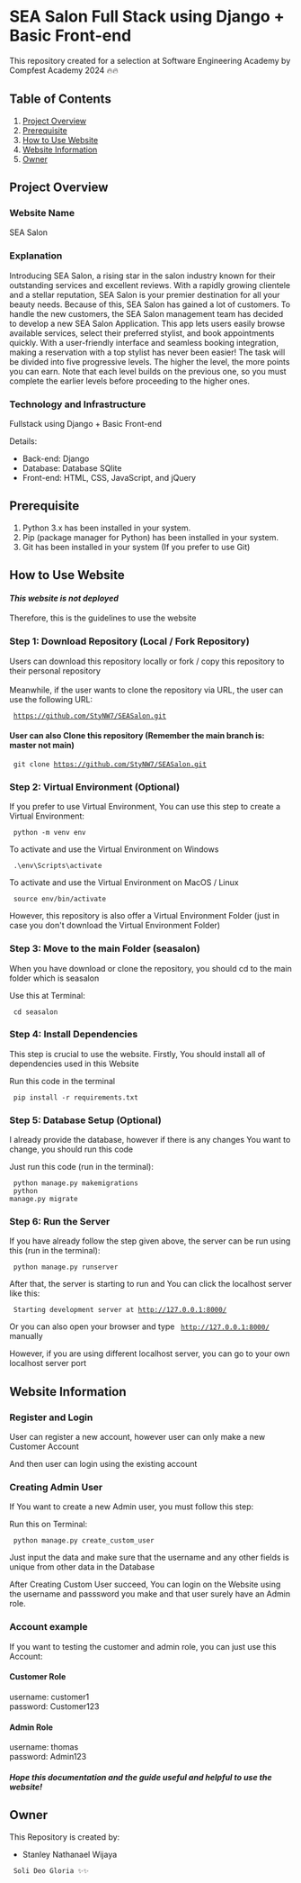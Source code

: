 # SEA Salon Full Stack using Django + Basic Front-end

This repository created for a selection at Software Engineering Academy by Compfest Academy 2024 🔥🔥

## Table of Contents
1. [Project Overview](https://github.com/StyNW7/SEASalon#Project-Overview)
2. [Prerequisite](https://github.com/StyNW7/SEASalon#Prerequisite)
3. [How to Use Website](https://github.com/StyNW7/SEASalon#How-to-Use-Website)
4. [Website Information](https://github.com/StyNW7/SEASalon#Website-Information)
5. [Owner](https://github.com/StyNW7/SEASalon#Owner)

## Project Overview

### Website Name
SEA Salon

### Explanation

Introducing SEA Salon, a rising star in the salon industry known for their outstanding services
and excellent reviews. With a rapidly growing clientele and a stellar reputation, SEA Salon is your
premier destination for all your beauty needs. Because of this, SEA Salon has gained a lot of
customers. To handle the new customers, the SEA Salon management team has decided to
develop a new SEA Salon Application.
This app lets users easily browse available services, select their preferred stylist, and book
appointments quickly. With a user-friendly interface and seamless booking integration, making a
reservation with a top stylist has never been easier!
The task will be divided into five progressive levels. The higher the level, the more points you can
earn. Note that each level builds on the previous one, so you must complete the earlier levels
before proceeding to the higher ones.

### Technology and Infrastructure

Fullstack using Django + Basic Front-end

Details:
- Back-end: Django
- Database: Database SQlite
- Front-end: HTML, CSS, JavaScript, and  jQuery

## Prerequisite

1. Python 3.x has been installed in your system.
2. Pip (package manager for Python) has been installed in your system.
3. Git has been installed in your system (If you prefer to use Git)

## How to Use Website

#### *This website is not deployed*

Therefore, this is the guidelines to use the website

### Step 1: Download Repository (Local / Fork Repository)

Users can download this repository locally or fork / copy this repository to their personal repository
<br> <br>
Meanwhile, if the user wants to clone the repository via URL, the user can use the following URL:

<code> https://github.com/StyNW7/SEASalon.git </code>

#### User can also Clone this repository (Remember the main branch is: master not main)

<code> git clone https://github.com/StyNW7/SEASalon.git </code>

### Step 2: Virtual Environment (Optional)

If you prefer to use Virtual Environment, You can use this step to create a Virtual Environment:

<code> python -m venv env </code>

To activate and use the Virtual Environment on Windows

<code> .\env\Scripts\activate </code>

To activate and use the Virtual Environment on MacOS / Linux

<code> source env/bin/activate </code>

However, this repository is also offer a Virtual Environment Folder (just in case you don't download the Virtual Environment Folder)

### Step 3: Move to the main Folder (seasalon)

When you have download or clone the repository, you should cd to the main folder which is seasalon

Use this at Terminal:

<code> cd seasalon </code>

### Step 4: Install Dependencies

This step is crucial to use the website. Firstly, You should install all of dependencies used in this Website

Run this code in the terminal

<code> pip install -r requirements.txt </code>

### Step 5: Database Setup (Optional)

I already provide the database, however if there is any changes You want to change, you should run this code

Just run this code (run in the terminal):

<code> python manage.py makemigrations </code>
<br>
<code> python manage.py migrate </code>

### Step 6: Run the Server

If you have already follow the step given above, the server can be run using this (run in the terminal):

<code> python manage.py runserver </code>

After that, the server is starting to run and You can click the localhost server like this:

<code> Starting development server at http://127.0.0.1:8000/ </code>

Or you can also open your browser and type <code> http://127.0.0.1:8000/ </code> manually

However, if you are using different localhost server, you can go to your own localhost server port


<!-- Other Guide -->

## Website Information

### Register and Login

User can register a new account, however user can only make a new Customer Account

And then user can login using the existing account

### Creating Admin User

If You want to create a new Admin user, you must follow this step:

Run this on Terminal:

<code> python manage.py create_custom_user </code>

Just input the data and make sure that the username and any other fields is unique from other data in the Database

After Creating Custom User succeed, You can login on the Website using the username and passsword you make and that user surely have an Admin role.

### Account example

If you want to testing the customer and admin role, you can just use this Account:

#### Customer Role

username: customer1
<br>
password: Customer123

#### Admin Role

username: thomas
<br>
password: Admin123

##### Hope this documentation and the guide useful and helpful to use the website!

<!-- Translation -->

<!--

## Translation

I also provide Documentation Translation in Indonesian right here:

<a href="Translation/Indonesia.md"> Indonesian Translation </a>

-->

<!-- Owner -->

## Owner

This Repository is created by:
- Stanley Nathanael Wijaya

<code> Soli Deo Gloria ✨✨ </code>

